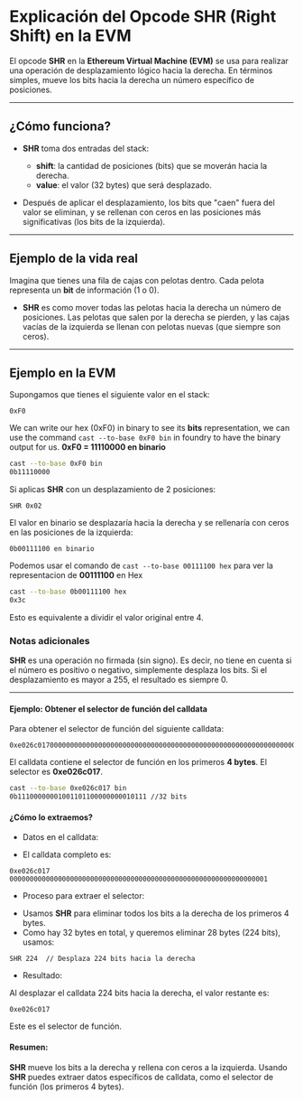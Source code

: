 # Explicación del Opcode **SHR** (Right Shift) en la EVM

El opcode **SHR** en la **Ethereum Virtual Machine (EVM)** se usa para realizar una operación de desplazamiento lógico hacia la derecha. En términos simples, mueve los bits hacia la derecha un número específico de posiciones.

---

## ¿Cómo funciona?

- **SHR** toma dos entradas del stack:
  - **shift**: la cantidad de posiciones (bits) que se moverán hacia la derecha.
  - **value**: el valor (32 bytes) que será desplazado.

- Después de aplicar el desplazamiento, los bits que "caen" fuera del valor se eliminan, y se rellenan con ceros en las posiciones más significativas (los bits de la izquierda).

---

## Ejemplo de la vida real

Imagina que tienes una fila de cajas con pelotas dentro. Cada pelota representa un **bit** de información (1 o 0).

- **SHR** es como mover todas las pelotas hacia la derecha un número de posiciones. Las pelotas que salen por la derecha se pierden, y las cajas vacías de la izquierda se llenan con pelotas nuevas (que siempre son ceros).

---

## Ejemplo en la EVM

Supongamos que tienes el siguiente valor en el stack:

```solidity
0xF0   
```
We can write our hex (0xF0) in binary to see its **bits** representation, we can use the command `cast --to-base 0xF0 bin` in foundry to have the binary output for us. **0xF0 = 11110000 en binario**
```bash
cast --to-base 0xF0 bin
0b11110000
```
Si aplicas **SHR** con un desplazamiento de 2 posiciones:

```text
SHR 0x02
```
El valor en binario se desplazaría hacia la derecha y se rellenaría con ceros en las posiciones de la izquierda:

```text
0b00111100 en binario
```
Podemos usar el comando de `cast --to-base 00111100 hex` para ver la representacion de **00111100** en Hex
```bash
cast --to-base 0b00111100 hex
0x3c
```
Esto es equivalente a dividir el valor original entre 4.

### Notas adicionales
**SHR** es una operación no firmada (sin signo). Es decir, no tiene en cuenta si el número es positivo o negativo, simplemente desplaza los bits.
Si el desplazamiento es mayor a 255, el resultado es siempre 0.

---

#### Ejemplo: Obtener el selector de función del calldata
Para obtener el selector de función del siguiente calldata:

```solidity
0xe026c0170000000000000000000000000000000000000000000000000000000000000001
```
El calldata contiene el selector de función en los primeros **4 bytes**. El selector es **0xe026c017**.
```bash 
cast --to-base 0xe026c017 bin
0b11100000001001101100000000010111 //32 bits 
```

#### ¿Cómo lo extraemos?

- Datos en el calldata:

- El calldata completo es:
```solidity
0xe026c017 0000000000000000000000000000000000000000000000000000000000000001
```
- Proceso para extraer el selector:

* Usamos **SHR** para eliminar todos los bits a la derecha de los primeros 4 bytes.
* Como hay 32 bytes en total, y queremos eliminar 28 bytes (224 bits), usamos:
```solidity
SHR 224  // Desplaza 224 bits hacia la derecha
```
- Resultado:

Al desplazar el calldata 224 bits hacia la derecha, el valor restante es:
```solidity 
0xe026c017
```
Este es el selector de función.

#### Resumen:
**SHR** mueve los bits a la derecha y rellena con ceros a la izquierda.
Usando **SHR** puedes extraer datos específicos de calldata, como el selector de función (los primeros 4 bytes).